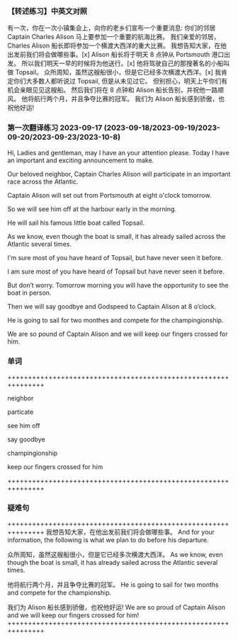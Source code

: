 ### 【转述练习】中英文对照

有一次，你在一次小镇集会上，向你的老乡们宣布一个重要消息:
你们的邻居Captain Charles Alison 马上要参加一个重要的航海比赛。
我们亲爱的邻居，Charles Alison 船长即将参加一个横渡大西洋的重大比赛。
我想告知大家，在他出发前我们将会做哪些事。[x]
Alison 船长将于明天 8 点钟从 Portsmouth 港口出发。
所以我们明天一早的时候将为他送行。[x]
他将驾驶自己的那搜著名的小船叫做 Topsail。
众所周知，虽然这艘船很小，但是它已经多次横渡大西洋。[x]
我肯定你们大多数人都听说过 Topsail, 但是从未见过它。
但别担心，明天上午你们有机会亲眼见见这艘船。
然后我们将在 8 点钟和 Alison 船长告别，并祝他一路顺风。
他将航行两个月，并且争夺比赛的冠军。
我们为 Alison 船长感到骄傲，也祝他好运!


### 第一次翻译练习 2023-09-17 (2023-09-18/2023-09-19/2023-09-20/2023-09-23/2023-10-8)

Hi, Ladies and gentleman, may I have an your attention please. 
Today I have an important and exciting announcement to make.

Our beloved neighbor, Captain Charles Alison will participate in an important race across the Atlantic.

Captain Alison will set out from Portsmouth at eight o'clock tomorrow.

So we will see him off at the harbour early in the morning.

He will sail his famous little boat called Topsail.

As we know, even though the boat is small, it has already sailed across the Atlantic several times.

I'm sure most of you have heard of Topsail, but have never seen it before.

I am sure most of you have heard of Topsail but have never seen it before.

But don’t worry. Tomorrow morning you will have the opportunity to see the boat in person.

Then we will say goodbye and Godspeed to Captain Alison at 8 o’clock.

He is going to sail for two monthes and compete for the champingionship.

We are so pound of Captain Alison and we will keep our fingers crossed for him.

### 单词
+++++++++++++++++++++++++++++++++++++++++++++++++++++++++++++++

neighbor 

particate

see him off 

say goodbye

champingionship

keep our fingers crossed for him

+++++++++++++++++++++++++++++++++++++++++++++++++++++++++++++++

### 疑难句
+++++++++++++++++++++++++++++++++++++++++++++++++++++++++++++++
我想告知大家，在他出发前我们将会做哪些事。
And for your information, the following is what we plan to do before his departure.

众所周知，虽然这艘船很小，但是它已经多次横渡大西洋。
As we know, even though the boat is small, it has already sailed across the Atlantic several times.

他将航行两个月，并且争夺比赛的冠军。
He is going to sail for two months and compete for the championship.

我们为 Alison 船长感到骄傲，也祝他好运!
We are so proud of Captain Alison and we will keep our fingers crossed for him!
+++++++++++++++++++++++++++++++++++++++++++++++++++++++++++++++









